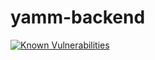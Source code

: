 # yamm-backend

[![Known Vulnerabilities](https://snyk.io/test/github/benjaminehowe/yamm-client/badge.svg?targetFile=pom.xml)](https://snyk.io/test/github/benjaminehowe/yamm-client?targetFile=pom.xml)
